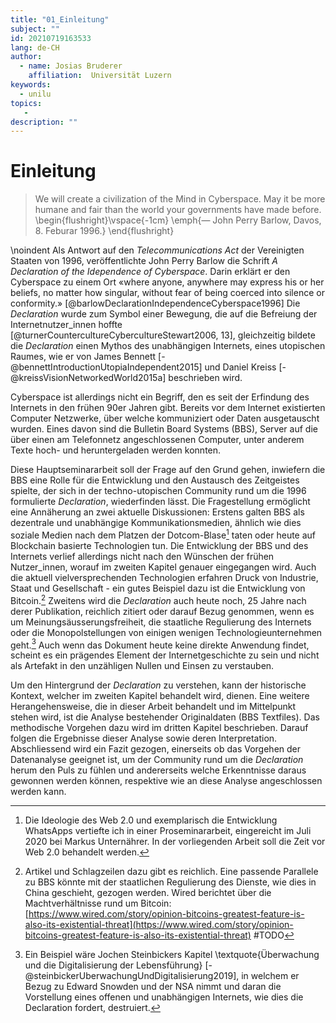 ```yaml
---
title: "01_Einleitung"
subject: ""
id: 20210719163533
lang: de-CH
author:
  - name: Josias Bruderer
    affiliation:  Universität Luzern
keywords:
  - unilu
topics:
   - 
description: ""
---
```


# Einleitung

> We will create a civilization of the Mind in Cyberspace. May it be more humane and fair than the world your governments have made before.  
\begin{flushright}\vspace{-1cm}
\emph{— John Perry Barlow, Davos, 8. Feburar 1996.}
\end{flushright}

\noindent
Als Antwort auf den *Telecommunications Act* der Vereinigten Staaten von 1996, veröffentlichte John Perry Barlow die Schrift *A Declaration of the Idependence of Cyberspace*. Darin erklärt er den Cyberspace zu einem Ort «where anyone, anywhere may express his or her beliefs, no matter how singular, without fear of being coerced into silence or conformity.» [@barlowDeclarationIndependenceCyberspace1996] Die *Declaration* wurde zum Symbol einer Bewegung, die auf die Befreiung der Internetnutzer_innen hoffte [@turnerCountercultureCybercultureStewart2006, 13], gleichzeitig bildete die *Declaration* einen Mythos des unabhängigen Internets, eines utopischen Raumes, wie er von James Bennett [-@bennettIntroductionUtopiaIndependent2015] und Daniel Kreiss [-@kreissVisionNetworkedWorld2015a] beschrieben wird.

Cyberspace ist allerdings nicht ein Begriff, den es seit der Erfindung des Internets in den frühen 90er Jahren gibt. Bereits vor dem Internet existierten Computer Netzwerke, über welche kommuniziert oder Daten ausgetauscht wurden. Eines davon sind die Bulletin Board Systems (BBS), Server auf die über einen am Telefonnetz angeschlossenen Computer, unter anderem Texte hoch- und heruntergeladen werden konnten. 

Diese Hauptseminararbeit soll der Frage auf den Grund gehen, inwiefern die BBS eine Rolle für die Entwicklung und den Austausch des Zeitgeistes spielte, der sich in der techno-utopischen Community rund um die 1996 formulierte *Declaration*, wiederfinden lässt. Die Fragestellung ermöglicht eine Annäherung an zwei aktuelle Diskussionen: Erstens galten BBS als dezentrale und unabhängige Kommunikationsmedien, ähnlich wie dies soziale Medien nach dem Platzen der Dotcom-Blase[^3] taten oder heute auf Blockchain basierte Technologien tun. Die Entwicklung der BBS und des Internets verlief allerdings nicht nach den Wünschen der frühen Nutzer_innen, worauf im zweiten Kapitel genauer eingegangen wird. Auch die aktuell vielversprechenden Technologien erfahren Druck von Industrie, Staat und Gesellschaft - ein gutes Beispiel dazu ist die Entwicklung von Bitcoin.[^1] Zweitens wird die *Declaration* auch heute noch, 25 Jahre nach derer Publikation, reichlich zitiert oder darauf Bezug genommen, wenn es um Meinungsäusserungsfreiheit, die staatliche Regulierung des Internets oder die Monopolstellungen von einigen wenigen Technologieunternehmen geht.[^2] Auch wenn das Dokument heute keine direkte Anwendung findet, scheint es ein prägendes Element der Internetgeschichte zu sein und nicht als Artefakt in den unzähligen Nullen und Einsen zu verstauben.

Um den Hintergrund der *Declaration* zu verstehen, kann der historische Kontext, welcher im zweiten Kapitel behandelt wird, dienen. Eine weitere Herangehensweise, die in dieser Arbeit behandelt und im Mittelpunkt stehen wird, ist die Analyse bestehender Originaldaten (BBS Textfiles). Das methodische Vorgehen dazu wird im dritten Kapitel beschrieben. Darauf folgen die Ergebnisse dieser Analyse sowie deren Interpretation. Abschliessend wird ein Fazit gezogen, einerseits ob das Vorgehen der Datenanalyse geeignet ist, um der Community rund um die *Declaration* herum den Puls zu fühlen und andererseits welche Erkenntnisse daraus gewonnen werden können, respektive wie an diese Analyse angeschlossen werden kann.


[^1]: Artikel und Schlagzeilen dazu gibt es reichlich. Eine passende Parallele zu BBS könnte mit der staatlichen Regulierung des Dienste, wie dies in China geschieht, gezogen werden. Wired berichtet über die Machtverhältnisse rund um Bitcoin: [https://www.wired.com/story/opinion-bitcoins-greatest-feature-is-also-its-existential-threat](https://www.wired.com/story/opinion-bitcoins-greatest-feature-is-also-its-existential-threat) #TODO
[^2]: Ein Beispiel wäre Jochen Steinbickers Kapitel \textquote{Überwachung und die Digitalisierung der Lebensführung} [-@steinbickerUberwachungUndDigitalisierung2019], in welchem er Bezug zu Edward Snowden und der NSA nimmt und daran die Vorstellung eines offenen und unabhängigen Internets, wie dies die Declaration fordert, destruiert. 
[^3]: Die Ideologie des Web 2.0 und exemplarisch die Entwicklung WhatsApps vertiefte ich in einer Proseminararbeit, eingereicht im Juli 2020 bei Markus Unternährer. In der vorliegenden Arbeit soll die Zeit vor Web 2.0 behandelt werden.
